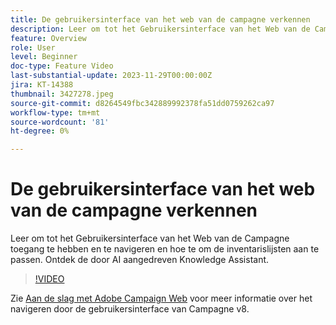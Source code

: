 ```yaml
---
title: De gebruikersinterface van het web van de campagne verkennen
description: Leer om tot het Gebruikersinterface van het Web van de Campagne toegang te hebben en te navigeren en hoe te om de inventarislijsten aan te passen. Ontdek de door AI aangedreven Knowledge Assistant.
feature: Overview
role: User
level: Beginner
doc-type: Feature Video
last-substantial-update: 2023-11-29T00:00:00Z
jira: KT-14388
thumbnail: 3427278.jpeg
source-git-commit: d8264549fbc342889992378fa51dd0759262ca97
workflow-type: tm+mt
source-wordcount: '81'
ht-degree: 0%

---
```



# De gebruikersinterface van het web van de campagne verkennen

Leer om tot het Gebruikersinterface van het Web van de Campagne toegang te hebben en te navigeren en hoe te om de inventarislijsten aan te passen. Ontdek de door AI aangedreven Knowledge Assistant.

>[!VIDEO](https://video.tv.adobe.com/v/3427278/?learn=on)

Zie [Aan de slag met Adobe Campaign Web](https://experienceleague.adobe.com/docs/campaign-web/v8/start/get-started.html) voor meer informatie over het navigeren door de gebruikersinterface van Campagne v8.
